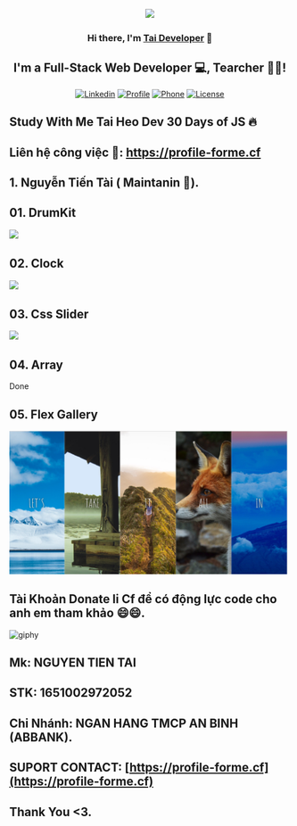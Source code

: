 <p align="center"><a href="https://profile-forme.cf/" target="_blank"><img src="https://res.cloudinary.com/ecommerce2021/image/upload/v1659065987/avatar/logo_begsn1.png" width="300"></a></p>

<h3 align="center">
Hi there, I'm <a href="https://profile-forme.cf/" target="_blank" rel="noreferrer">Tai Developer</a> 👋
</h3>

<h2 align="center">
I'm a Full-Stack Web Developer 💻, Tearcher 🧑‍🏫!
</h2>

<p align="center">
<a href="https://www.linkedin.com/in/tai-nguyen-tien-787545213/"><img src="https://img.icons8.com/color/48/000000/linkedin-circled--v1.png" alt="Linkedin"></a>
<a href="https://profile-forme.surge.sh"><img src="https://img.icons8.com/color/48/000000/internet--v1.png" alt="Profile"></a>
<a href="tel:0798805741"><img src="https://img.icons8.com/color/48/000000/apple-phone.png" alt="Phone"></a>
<a href = "mailto:nguyentientai10@gmail.com"><img src="https://img.icons8.com/fluency/48/000000/send-mass-email.png" alt="License"></a>
</p>

## Study With Me Tai Heo Dev 30 Days of JS :fire:
## Liên hệ công việc 💬: https://profile-forme.cf

## 1. Nguyễn Tiến Tài ( Maintanin 🚩).

## 01. DrumKit
<img src="https://res.cloudinary.com/taithinhnam/image/upload/v1682483808/Let%27s%20Code/7f636adf-7ec4-4a46-95fa-bbbe28fa59ed_h6jera.png" width="500">

## 02. Clock
<img src="https://res.cloudinary.com/taithinhnam/image/upload/v1682484321/Let%27s%20Code/z4296242607059_f7f3acf040b17d61071b8c994893e602_lrljfw.jpg" width="500">

## 03. Css Slider
<img src="https://res.cloudinary.com/taithinhnam/image/upload/v1682484323/Let%27s%20Code/z4296244273397_c575cb17abbd4c95946eaba5cc3fd89a_ia79ou.jpg" width="500">

## 04. Array
Done

## 05. Flex Gallery
<img src="./assets/05.jpg" width="500">

## Tài Khoản Donate li Cf để có động lực code cho anh em tham khảo 😄😄.

![giphy](https://3.bp.blogspot.com/-SzGvXn2sTmw/V6k-90GH3ZI/AAAAAAAAIsk/Q678Pil-0kITLPa3fD--JkNdnJVKi_BygCLcB/s1600/cf10-fbc08%2B%25281%2529.gif)

## Mk: NGUYEN TIEN TAI

## STK: 1651002972052

## Chi Nhánh: NGAN HANG TMCP AN BINH (ABBANK).

## SUPORT CONTACT: [https://profile-forme.cf](https://profile-forme.cf)

## Thank You <3.
